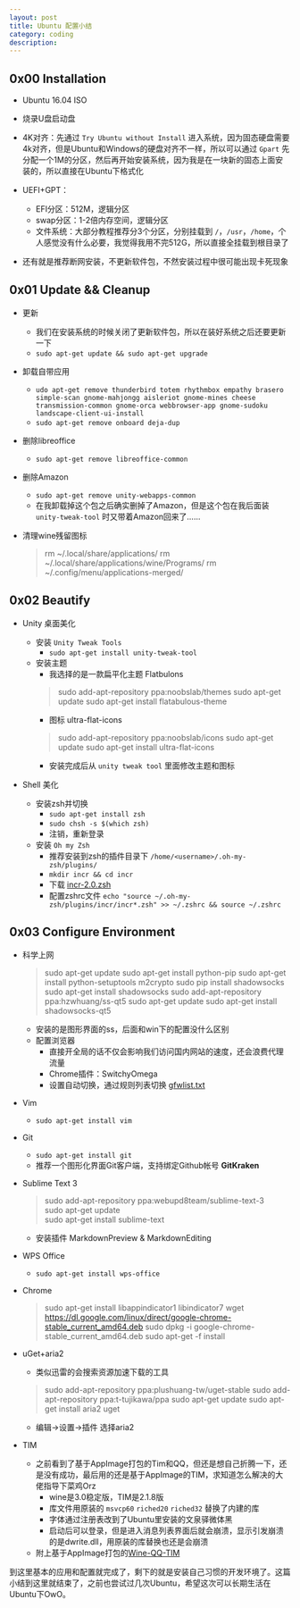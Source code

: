 ```yaml
---
layout: post
title: Ubuntu 配置小结
category: coding
description: 
---
```


## 0x00 Installation

- Ubuntu 16.04 ISO

- 烧录U盘启动盘

- 4K对齐：先通过 `Try Ubuntu without Install` 进入系统，因为固态硬盘需要4k对齐，但是Ubuntu和Windows的硬盘对齐不一样，所以可以通过 `Gpart` 先分配一个1M的分区，然后再开始安装系统，因为我是在一块新的固态上面安装的，所以直接在Ubuntu下格式化

- UEFI+GPT：
    + EFI分区：512M，逻辑分区
    + swap分区：1-2倍内存空间，逻辑分区
    + 文件系统：大部分教程推荐分3个分区，分别挂载到 `/`，`/usr`，`/home`，个人感觉没有什么必要，我觉得我用不完512G，所以直接全挂载到根目录了

- 还有就是推荐断网安装，不更新软件包，不然安装过程中很可能出现卡死现象

## 0x01 Update && Cleanup
- 更新
    + 我们在安装系统的时候关闭了更新软件包，所以在装好系统之后还要更新一下
    + `sudo apt-get update && sudo apt-get upgrade`

- 卸载自带应用
    + `udo apt-get remove thunderbird totem rhythmbox empathy brasero simple-scan gnome-mahjongg aisleriot gnome-mines cheese transmission-common gnome-orca webbrowser-app gnome-sudoku  landscape-client-ui-install`
    + `sudo apt-get remove onboard deja-dup`

- 删除libreoffice
    + `sudo apt-get remove libreoffice-common`

- 删除Amazon
    + `sudo apt-get remove unity-webapps-common`
    + 在我卸载掉这个包之后确实删掉了Amazon，但是这个包在我后面装 `unity-tweak-tool` 时又带着Amazon回来了……

- 清理wine残留图标

    > rm ~/.local/share/applications/<Files>
    > rm ~/.local/share/applications/wine/Programs/<Files>
    > rm ~/.config/menu/applications-merged/<Files>

## 0x02 Beautify
- Unity 桌面美化
    + 安装 `Unity Tweak Tools`
        * `sudo apt-get install unity-tweak-tool`
    + 安装主题
        * 我选择的是一款扁平化主题 Flatbulons
        > sudo add-apt-repository ppa:noobslab/themes
        > sudo apt-get update
        > sudo apt-get install flatabulous-theme
        * 图标 ultra-flat-icons
        > sudo add-apt-repository ppa:noobslab/icons
        > sudo apt-get update
        > sudo apt-get install ultra-flat-icons
        * 安装完成后从 `unity tweak tool` 里面修改主题和图标

- Shell 美化
    + 安装zsh并切换
        * `sudo apt-get install zsh`
        * `sudo chsh -s $(which zsh)`
        * 注销，重新登录
    + 安装 `Oh my Zsh`
        * 推荐安装到zsh的插件目录下 `/home/<username>/.oh-my-zsh/plugins/`
        * `mkdir incr && cd incr`
        * 下载 [incr-2.0.zsh](http://mimosa-pudica.net/src/incr-0.2.zsh)
        * 配置zshrc文件 `echo "source ~/.oh-my-zsh/plugins/incr/incr*.zsh" >> ~/.zshrc && source ~/.zshrc`

## 0x03 Configure Environment
- 科学上网

    > sudo apt-get update
    > sudo apt-get install python-pip
    > sudo apt-get install python-setuptools m2crypto
    > sudo pip install shadowsocks
    > sudo apt-get install shadowsocks
    > sudo add-apt-repository ppa:hzwhuang/ss-qt5
    > sudo apt-get update
    > sudo apt-get install shadowsocks-qt5

    + 安装的是图形界面的ss，后面和win下的配置没什么区别
    + 配置浏览器
        * 直接开全局的话不仅会影响我们访问国内网站的速度，还会浪费代理流量
        * Chrome插件：SwitchyOmega
        * 设置自动切换，通过规则列表切换 [gfwlist.txt](https://raw.githubusercontent.com/gfwlist/gfwlist/master/gfwlist.txt)

- Vim
    + `sudo apt-get install vim`

- Git
    + `sudo apt-get install git`
    + 推荐一个图形化界面Git客户端，支持绑定Github帐号 **GitKraken**

- Sublime Text 3

    > sudo add-apt-repository ppa:webupd8team/sublime-text-3    
    > sudo apt-get update    
    > sudo apt-get install sublime-text

    + 安装插件 MarkdownPreview & MarkdownEditing

- WPS Office
    + `sudo apt-get install wps-office`

- Chrome

    > sudo apt-get install libappindicator1 libindicator7
    > wget https://dl.google.com/linux/direct/google-chrome-stable_current_amd64.deb
    > sudo dpkg -i google-chrome-stable_current_amd64.deb
    > sudo apt-get -f install

- uGet+aria2
    + 类似迅雷的会搜索资源加速下载的工具

    > sudo add-apt-repository ppa:plushuang-tw/uget-stable
    > sudo add-apt-repository ppa:t-tujikawa/ppa
    > sudo apt-get update
    > sudo apt-get install aria2 uget

    + 编辑->设置->插件  选择aria2

- TIM
    + 之前看到了基于AppImage打包的Tim和QQ，但还是想自己折腾一下，还是没有成功，最后用的还是基于AppImage的TIM，求知道怎么解决的大佬指导下菜鸡Orz
        * wine是3.0稳定版，TIM是2.1.8版
        * 库文件用原装的 `msvcp60` `riched20` `riched32` 替换了内建的库
        * 字体通过注册表改到了Ubuntu里安装的文泉驿微体黑
        * 启动后可以登录，但是进入消息列表界面后就会崩溃，显示引发崩溃的是dwrite.dll，用原装的库替换也还是会崩溃
    + 附上基于AppImage打包的[Wine-QQ-TIM](https://github.com/askme765cs/Wine-QQ-TIM)


到这里基本的应用和配置就完成了，剩下的就是安装自己习惯的开发环境了。这篇小结到这里就结束了，之前也尝试过几次Ubuntu，希望这次可以长期生活在Ubuntu下OwO。
